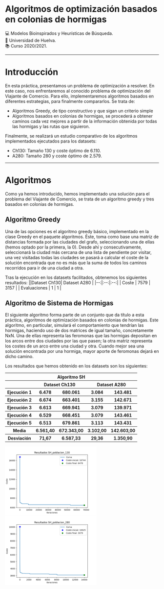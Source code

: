 # Algoritmos de optimización basados en colonias de hormigas
:computer: Modelos Bioinspirados y Heurísticas de Búsqueda.  
:school: Universidad de Huelva.  
:books: Curso 2020/2021.

___

# Introducción
En esta práctica, presentamos un problema de optimización a resolver. En este caso, nos enfrentaremos al conocido problema de optimización del Viajante de Comercio. Para ello, implementaremos algoritmos basados en diferentes estrategias, para finalmente compararlos. Se trata de:
- Algoritmos Greedy, de tipo constructivo y que sigan un criterio simple
- Algoritmos basados en colonias de hormigas, se procederá a obtener caminos cada vez mejores a partir de la información obtenida por todas las hormigas y las rutas que siguieron.   

Finalmente, se realizará un estudio comparativo de los algoritmos implementados ejecutados para los datasets:
- Ch130: Tamaño 130 y coste óptimo de 6.110.
- A280: Tamaño 280 y coste óptimo de 2.579.

___

# Algoritmos
Como ya hemos introducido, hemos implementado una solución para el problema del Viajante de Comercio, se trata de un algoritmo greedy y tres basados en colonias de hormigas.

## Algoritmo Greedy
Una de las opciones es el algoritmo greedy básico, implementado en la clase Greedy en el paquete algoritmos. Éste, toma como base una matriz de distancias formada por las ciudades del grafo, seleccionando una de ellas (hemos optado por la primera, la 0). Desde ahí y consecutivamente, seleccionará la ciudad más cercana de una lista de pendiente por visitar, una vez visitadas todas las ciudades se pasará a calcular el coste de la solución encontrada que no es más que la suma de todos los caminos recorridos para ir de una ciudad a otra.

Tras la ejecución en los datasets facilitados, obtenemos los siguientes resultados:
||Dataset Ch130| Dataset A280 |
|--:|:--:|:--:|
| Coste | 7579 | 3157 |
| Evaluaciones | 1 | 1 |

## Algoritmo de Sistema de Hormigas
El siguiente algoritmo forma parte de un conjunto que da título a esta práctica, algoritmos de optimización basados en colonias de hormigas. Este algoritmo, en particular, simulará el comportamiento que tendrían las hormigas, haciendo uso de dos matrices de igual tamaño, concretamente NxN. Una de ellas representa las feromonas que las hormigas depositan en los arcos entre dos ciudades por las que pasen; la otra matriz representa los costes de un arco entre una ciudad y otra. Cuando mejor sea una solución encontrada por una hormiga, mayor aporte de feromonas dejará en dicho camino.

Los resultados que hemos obtenido en los datasets son los siguientes:

<table style="width:100%">
    <tr>
        <th colspan='5'> Algoritmo SH</th>
    </tr>
    <tr>
        <th></th>
        <th colspan='2'>Dataset Ch130</th>
        <th colspan='2'>Dataset A280</th>
    </tr>
    <tr>
        <th>Ejecución 1</th>
        <th>6.478</th>
        <th>680.061</th>
        <th>3.084</th>
        <th>143.481</th>
    </tr>
    <tr>
        <th>Ejecución 2</th>
        <th>6.674</th>
        <th>663.401</th>
        <th>3.155</th>
        <th>142.671</th>
    </tr>
    <tr>
        <th>Ejecución 3</th>
        <th>6.613</th>
        <th>669.941</th>
        <th>3.079</th>
        <th>139.971</th>
    </tr>
    <tr>
        <th>Ejecución 4</th>
        <th>6.529</th>
        <th>668.451</th>
        <th>3.079</th>
        <th>143.461</th>
    </tr>
    <tr>
        <th>Ejecución 5</th>
        <th>6.513</th>
        <th>679.861</th>
        <th>3.113</th>
        <th>143.431</th>
    </tr>
    <tr>
        <th>Media</th>
        <th>6.561,40</th>
        <th>672.343,00</th>
        <th>3.102,00</th>
        <th>142.603,00</th>
    </tr>
    <tr>
        <th>Desviación</th>
        <th>71,67</th>
        <th>6.587,33</th>
        <th>29,36</th>
        <th>1.350,90</th>
    </tr>
</table>

<img src="imagenes/SH_130.tiff" width="300"/>
<img src="imagenes/SH_280.tiff" width="300"/>